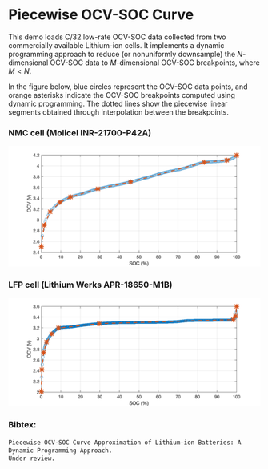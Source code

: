 # Piecewise OCV-SOC Curve
This demo loads C/32 low-rate OCV-SOC data collected from two commercially available Lithium-ion cells. It implements a dynamic programming approach 
to reduce (or nonuniformly downsample) the $N$-dimensional OCV-SOC data to $M$-dimensional OCV-SOC breakpoints, where $M < N$. 

In the figure below, blue circles represent the OCV-SOC data points, and orange asterisks indicate the OCV-SOC breakpoints computed using dynamic programming. The dotted lines show the piecewise linear segments obtained through interpolation between the breakpoints.

### NMC cell (Molicel INR-21700-P42A)
![NMC](NMC.png)
### LFP cell  (Lithium Werks APR-18650-M1B)
![LFP](LFP.png)

### Bibtex:
```
Piecewise OCV-SOC Curve Approximation of Lithium-ion Batteries: A Dynamic Programming Approach.
Under review. 
